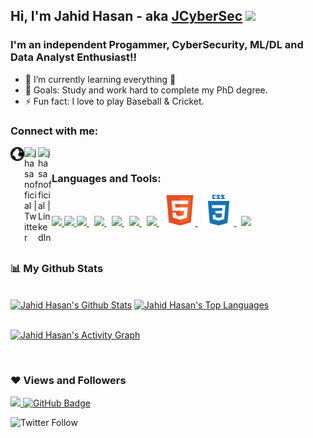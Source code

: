 ## Hi, I'm Jahid Hasan - aka [JCyberSec][website] <img src="https://raw.githubusercontent.com/MartinHeinz/MartinHeinz/master/wave.gif" width="30px">


### I'm an independent Progammer, CyberSecurity, ML/DL and Data Analyst Enthusiast!!

- 🌱 I’m currently learning everything 🤣
- 🥅 Goals: Study and work hard to complete my PhD degree.
- ⚡ Fun fact: I love to play Baseball & Cricket.


### Connect with me:

[<img align="left" alt="jahidhasan.com" width="22px" src="https://raw.githubusercontent.com/iconic/open-iconic/master/svg/globe.svg" />][website]
[<img align="left" alt="jhasanofficial | Twitter" width="22px" src="https://cdn.jsdelivr.net/npm/simple-icons@v3/icons/twitter.svg" />][twitter]
[<img align="left" alt="jhasanofficial | LinkedIn" width="22px" src="https://cdn.jsdelivr.net/npm/simple-icons@v3/icons/linkedin.svg" />][linkedin]
<br />


### Languages and Tools:

<p align="left"> 
    <a href="https://www.python.org" target="_blank"> <img src="https://img.icons8.com/color/48/000000/python.png"/> </a>
    <a href="https://www.jetbrains.com/pycharm/" target="_blank"> <img src="https://img.icons8.com/color/48/000000/pycharm.png"/> </a> 
    <a style="padding-right:8px;" href="https://www.mysql.com/" target="_blank"> <img src="https://img.icons8.com/color/48/000000/mysql-logo.png"/> </a>
    <a style="padding-right:8px;" href="https://www.linux.org/" target="_blank"> <img src="https://img.icons8.com/color/48/000000/linux.png"/> </a>
    <a style="padding-right:8px;" href="https://aws.amazon.com/" target="_blank"> <img src="https://img.icons8.com/color/48/000000/amazon-web-services.png"/> </a>
    <a style="padding-right:8px;" href="https://www.office.com/" target="_blank"> <img src="https://img.icons8.com/color/48/000000/office-365.png"/> </a>
    <a style="padding-right:8px;" href="https://www.tableau.com/" target="_blank"> <img src="https://img.icons8.com/color/50/000000/tableau-software.png"/> </a>
    <a style="padding-right:8px;" href="https://www.w3schools.com/html/" target="_blank">  <img src="https://github.com/devicons/devicon/blob/master/icons/html5/html5-original.svg" alt="HTML" width="50" height="50"/> </a>
    <a style="padding-right:8px;" href="https://www.w3schools.com/css/" target="_blank">  <img src="https://github.com/devicons/devicon/blob/master/icons/css3/css3-plain-wordmark.svg" alt="CSS" width="50" height="50"/>  </a>
    <a style="padding-right:8px;" href="https://www.w3schools.com/js/default.asp" target="_blank"> <img src="https://img.icons8.com/ios/50/000000/javascript--v2.png"/> </a>
</p>

<br/>

### 📊 My Github Stats

  <br/>
    <a href="https://github.com/jahidhasanlinix/github-readme-stats"><img alt="Jahid Hasan's Github Stats" src="https://github-readme-stats.vercel.app/api?username=jahidhasanlinix&show_icons=true&count_private=true&theme=dracula&hide_border=true" /></a>
  <a href="https://github.com/jahidhasanlinix/github-readme-stats"><img alt="Jahid Hasan's Top Languages" src="https://github-readme-stats.vercel.app/api/top-langs/?username=jahidhasanlinix&langs_count=8&count_private=true&layout=compact&theme=dracula&hide_border=true" /></a>
  <br/>

<br/>

<a href="https://github.com/jahidhasanlinix/github-readme-activity-graph"><img alt="Jahid Hasan's Activity Graph" src="https://activity-graph.herokuapp.com/graph?username=jahidhasanlinix&langs_count=8&count_private=tru&layout=compact&theme=react-dark&hide_border=true" /></a>

<br/>

### ❤ Views and Followers

<a href="https://github.com/jahidhasanlinix/github-profile-views-counter">
    <img src="https://komarev.com/ghpvc/?username=jahidhasanlinix">
</a>
<a href="https://github.com/jahidhasanlinix?tab=followers"><img src="https://img.shields.io/github/followers/jahidhasanlinix?label=Followers&style=flat-square" alt="GitHub Badge"></a>

![Twitter Follow](https://img.shields.io/twitter/follow/jhasanofficial?style=for-the-badge)


[website]: https://jahidhasanlinix.github.io/hasan_jahid/
[twitter]: https://twitter.com/jhasanofficial
[linkedin]: https://www.linkedin.com/in/jhasanofficial/
